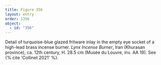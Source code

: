 ```yaml
---
title: Figure 356
layout: entry
order: 1356
object:
  - id: "356"
---
```


Detail of turquoise-blue glazed fritware inlay in the empty eye socket of a high-lead brass incense burner. *Lynx Incense Burner*, Iran (Khurasan province), ca. 12th century, H. 28.5 cm (Musée du Louvre, inv. AA 19). See {% cite 'Collinet 2021' %}.
